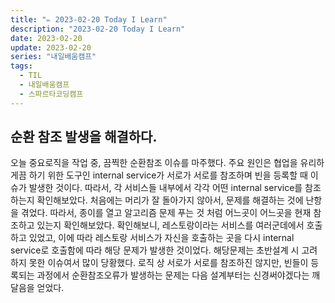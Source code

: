 ```yaml
---
title: "✏️ 2023-02-20 Today I Learn"
description: "2023-02-20 Today I Learn"
date: 2023-02-20
update: 2023-02-20
series: "내일배움캠프"
tags:
  - TIL
  - 내일배움캠프
  - 스파르타코딩캠프
---
```


## 순환 참조 발생을 해결하다.

오늘 중요로직을 작업 중, 끔찍한 순환참조 이슈를 마주했다.
주요 원인은 협업을 유리하게끔 하기 위한 도구인 internal service가 서로가 서로를 참조하며 빈을 등록할 때 이슈가 발생한 것이다.
따라서, 각 서비스들 내부에서 각각 어떤 internal service를 참조하는지 확인해보았다. 처음에는 머리가 잘 돌아가지 않아서, 문제를 해결하는 것에 난항을 겪었다. 따라서, 종이를 열고 알고리즘 문제 푸는 것 처럼 어느곳이 어느곳을 현재 참조하고 있는지 확인해보았다.
확인해보니, 레스토랑이라는 서비스를 여러군데에서 호출하고 있었고, 이에 따라 레스토랑 서비스가 자신을 호출하는 곳을 다시 internal service로 호출함에 따라 해당 문제가 발생한 것이었다. 해당문제는 초반설계 시 고려하지 못한 이슈여서 많이 당황했다. 로직 상 서로가 서로를 참조하진 않지만, 빈들이 등록되는 과정에서 순환참조오류가 발생하는 문제는 다음 설계부터는 신경써야겠다는 깨달음을 얻었다.
